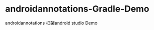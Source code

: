 androidannotations-Gradle-Demo
==============================

androidannotations 框架android studio Demo
